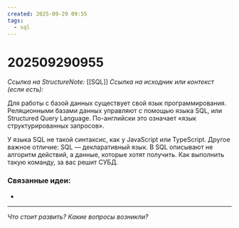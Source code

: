 ```yaml
---
created: 2025-09-29 09:55
tags:
  - sql
---
```

# 202509290955
*Ссылка на StructureNote:* [[SQL]]
*Ссылка на исходник или контекст (если есть):* 

Для работы с базой данных существует свой язык программирования. Реляционными базами данных управляют с помощью языка SQL, или Structured Query Language. По-английски это означает «язык структурированных запросов».

У языка SQL не такой синтаксис, как у JavaScript или TypeScript. Другое важное отличие: SQL — декларативный язык. В SQL описывают не алгоритм действий, а данные, которые хотят получить. Как выполнить такую команду, за вас решит СУБД.
### Связанные идеи:
* 
---

*Что стоит развить? Какие вопросы возникли?*